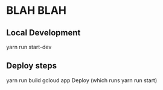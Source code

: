 # BLAH BLAH

## Local Development

yarn run start-dev

## Deploy steps

yarn run build
gcloud app Deploy (which runs yarn run start)
